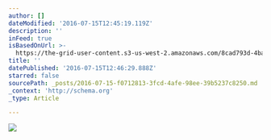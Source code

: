 ```yaml
---
author: []
dateModified: '2016-07-15T12:45:19.119Z'
description: ''
inFeed: true
isBasedOnUrl: >-
  https://the-grid-user-content.s3-us-west-2.amazonaws.com/8cad793d-4ba4-4a37-803d-f6b1b2abef86.jpg
title: ''
datePublished: '2016-07-15T12:46:29.888Z'
starred: false
sourcePath: _posts/2016-07-15-f0712813-3fcd-4afe-98ee-39b5237c8250.md
_context: 'http://schema.org'
_type: Article

---
```

![](https://the-grid-user-content.s3-us-west-2.amazonaws.com/8cad793d-4ba4-4a37-803d-f6b1b2abef86.jpg)